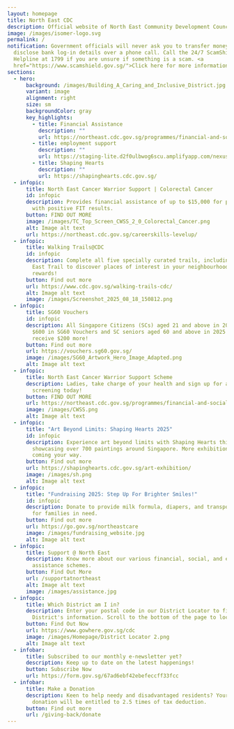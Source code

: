 ```yaml
---
layout: homepage
title: North East CDC
description: Official website of North East Community Development Council (NE CDC)
image: /images/isomer-logo.svg
permalink: /
notification: Government officials will never ask you to transfer money or
  disclose bank log-in details over a phone call. Call the 24/7 ScamShield
  Helpline at 1799 if you are unsure if something is a scam. <a
  href="https://www.scamshield.gov.sg/">Click here for more information</a>.
sections:
  - hero:
      background: /images/Building_A_Caring_and_Inclusive_District.jpg
      variant: image
      alignment: right
      size: sm
      backgroundColor: gray
      key_highlights:
        - title: Financial Assistance
          description: ""
          url: https://northeast.cdc.gov.sg/programmes/financial-and-social-assistance/wecare-at-north-east/
        - title: employment support
          description: ""
          url: https://staging-lite.d2f0ulbwog6scu.amplifyapp.com/nexus-internship/
        - title: Shaping Hearts
          description: ""
          url: https://shapinghearts.cdc.gov.sg/
  - infopic:
      title: North East Cancer Warrior Support | Colorectal Cancer
      id: infopic
      description: Provides financial assistance of up to $15,000 for participants
        with positive FIT results.
      button: FIND OUT MORE
      image: /images/TC_Top_Screen_CWSS_2_0_Colorectal_Cancer.png
      alt: Image alt text
      url: https://northeast.cdc.gov.sg/careerskills-levelup/
  - infopic:
      title: Walking Trails@CDC
      id: infopic
      description: Complete all five specially curated trails, including the North
        East Trail to discover places of interest in your neighbourhood and earn
        rewards!
      button: Find out more
      url: https://www.cdc.gov.sg/walking-trails-cdc/
      alt: Image alt text
      image: /images/Screenshot_2025_08_18_150812.png
  - infopic:
      title: SG60 Vouchers
      id: infopic
      description: All Singapore Citizens (SCs) aged 21 and above in 2025 will receive
        $600 in SG60 Vouchers and SC seniors aged 60 and above in 2025 will
        receive $200 more!
      button: Find out more
      url: https://vouchers.sg60.gov.sg/
      image: /images/SG60_Artwork_Hero_Image_Adapted.png
      alt: Image alt text
  - infopic:
      title: North East Cancer Warrior Support Scheme
      description: Ladies, take charge of your health and sign up for a free mammogram
        screening today!
      button: FIND OUT MORE
      url: https://northeast.cdc.gov.sg/programmes/financial-and-social-assistance/cwss/
      image: /images/CWSS.png
      alt: Image alt text
  - infopic:
      title: "Art Beyond Limits: Shaping Hearts 2025"
      id: infopic
      description: Experience art beyond limits with Shaping Hearts this year,
        showcasing over 700 paintings around Singapore. More exhibitions are
        coming your way.
      button: Find out more
      url: https://shapinghearts.cdc.gov.sg/art-exhibition/
      image: /images/sh.png
      alt: Image alt text
  - infopic:
      title: "Fundraising 2025: Step Up For Brighter Smiles!"
      id: infopic
      description: Donate to provide milk formula, diapers, and transportation relief
        for families in need.
      button: Find out more
      url: https://go.gov.sg/northeastcare
      image: /images/fundraising_website.jpg
      alt: Image alt text
  - infopic:
      title: Support @ North East
      description: Know more about our various financial, social, and employment
        assistance schemes.
      button: Find Out More
      url: /supportatnortheast
      alt: Image alt text
      image: /images/assistance.jpg
  - infopic:
      title: Which District am I in?
      description: Enter your postal code in our District Locator to find out your
        District's information. Scroll to the bottom of the page to locate it.
      button: Find Out Now
      url: https://www.gowhere.gov.sg/cdc
      image: /images/Homepage/District Locator 2.png
      alt: Image alt text
  - infobar:
      title: Subscribed to our monthly e-newsletter yet?
      description: Keep up to date on the latest happenings!
      button: Subscribe Now
      url: https://form.gov.sg/67ad6ebf42ebefeccff33fcc
  - infobar:
      title: Make a Donation
      description: Keen to help needy and disadvantaged residents? Your generous
        donation will be entitled to 2.5 times of tax deduction.
      button: Find out more
      url: /giving-back/donate
---
```

